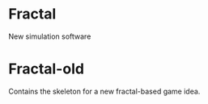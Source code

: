 # Fractal
New simulation software

# Fractal-old
Contains the skeleton for a new fractal-based game idea.
